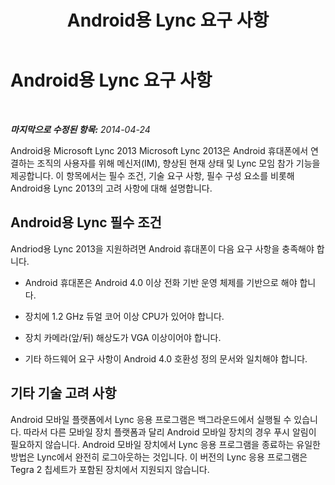 ﻿---
title: Android용 Lync 요구 사항
TOCTitle: Android용 Lync 요구 사항
ms:assetid: 4ff53e03-0c1f-4a2b-9cec-1131c2a48563
ms:mtpsurl: https://technet.microsoft.com/ko-kr/library/Hh690980(v=OCS.15)
ms:contentKeyID: 53901591
ms.date: 08/10/2015
mtps_version: v=OCS.15
ms.translationtype: HT
---

# Android용 Lync 요구 사항

 

_**마지막으로 수정된 항목:** 2014-04-24_

Android용 Microsoft Lync 2013 Microsoft Lync 2013은 Android 휴대폰에서 연결하는 조직의 사용자를 위해 메신저(IM), 향상된 현재 상태 및 Lync 모임 참가 기능을 제공합니다. 이 항목에서는 필수 조건, 기술 요구 사항, 필수 구성 요소를 비롯해 Android용 Lync 2013의 고려 사항에 대해 설명합니다.

## Android용 Lync 필수 조건

Andriod용 Lync 2013을 지원하려면 Android 휴대폰이 다음 요구 사항을 충족해야 합니다.

  - Android 휴대폰은 Android 4.0 이상 전화 기반 운영 체제를 기반으로 해야 합니다.

  - 장치에 1.2 GHz 듀얼 코어 이상 CPU가 있어야 합니다.

  - 장치 카메라(앞/뒤) 해상도가 VGA 이상이어야 합니다.

  - 기타 하드웨어 요구 사항이 Android 4.0 호환성 정의 문서와 일치해야 합니다.

## 기타 기술 고려 사항

Android 모바일 플랫폼에서 Lync 응용 프로그램은 백그라운드에서 실행될 수 있습니다. 따라서 다른 모바일 장치 플랫폼과 달리 Android 모바일 장치의 경우 푸시 알림이 필요하지 않습니다. Android 모바일 장치에서 Lync 응용 프로그램을 종료하는 유일한 방법은 Lync에서 완전히 로그아웃하는 것입니다. 이 버전의 Lync 응용 프로그램은 Tegra 2 칩세트가 포함된 장치에서 지원되지 않습니다.

